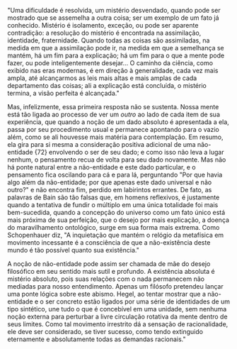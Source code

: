 "Uma dificuldade é resolvida, um mistério desvendado, quando pode ser mostrado que se assemelha a outra coisa; ser um exemplo de um fato já conhecido. Mistério é isolamento, exceção, ou pode ser aparente contradição: a resolução do mistério é encontrada na assimilação, identidade, fraternidade. Quando todas as coisas são assimiladas, na medida em que a assimilação pode ir, na medida em que a semelhança se mantém, há um fim para a explicação; há um fim para o que a mente pode fazer, ou pode inteligentemente desejar... O caminho da ciência, como exibido nas eras modernas, é em direção à generalidade, cada vez mais ampla, até alcançarmos as leis mais altas e mais amplas de cada departamento das coisas; ali a explicação está concluída, o mistério termina, a visão perfeita é alcançada."

Mas, infelizmente, essa primeira resposta não se sustenta. Nossa mente está tão ligada ao processo de ver um _outro_ ao lado de cada item de sua experiência, que quando a noção de um dado absoluto é apresentada a ela, passa por seu procedimento usual e permanece apontando para o vazio além, como se ali houvesse mais matéria para contemplação. Em resumo, ela gira para si mesma a consideração positiva adicional de uma não-entidade {72} envolvendo o ser de seu dado; e como isso não leva a lugar nenhum, o pensamento recua de volta para seu dado novamente. Mas não há ponte natural entre a não-entidade e este dado particular, e o pensamento fica oscilando para cá e para lá, perguntando "Por que havia algo além da não-entidade; por que apenas este dado universal e não outro?" e não encontra fim, perdido em labirintos errantes. De fato, as palavras de Bain são tão falsas que, em homens reflexivos, é justamente quando a tentativa de fundir o múltiplo em uma única totalidade foi mais bem-sucedida, quando a concepção do universo como um fato único está mais próxima de sua perfeição, que o desejo por mais explicação, a doença do maravilhamento ontológico, surge em sua forma mais extrema. Como Schopenhauer diz, "A inquietação que mantém o relógio da metafísica em movimento incessante é a consciência de que a não-existência deste mundo é tão possível quanto sua existência."

A noção de não-entidade pode assim ser chamada de mãe do desejo filosófico em seu sentido mais sutil e profundo. A existência absoluta é mistério absoluto, pois suas relações com o nada permanecem não mediadas para nosso entendimento. Apenas um filósofo pretendeu lançar uma ponte lógica sobre este abismo. Hegel, ao tentar mostrar que a não-entidade e o ser concreto estão ligados por uma série de identidades de um tipo sintético, une tudo o que é concebível em uma unidade, sem nenhuma noção externa para perturbar a livre circulação rotativa da mente dentro de seus limites. Como tal movimento irrestrito dá a sensação de racionalidade, ele deve ser considerado, se tiver sucesso, como tendo extinguido eternamente e absolutamente todas as demandas racionais."